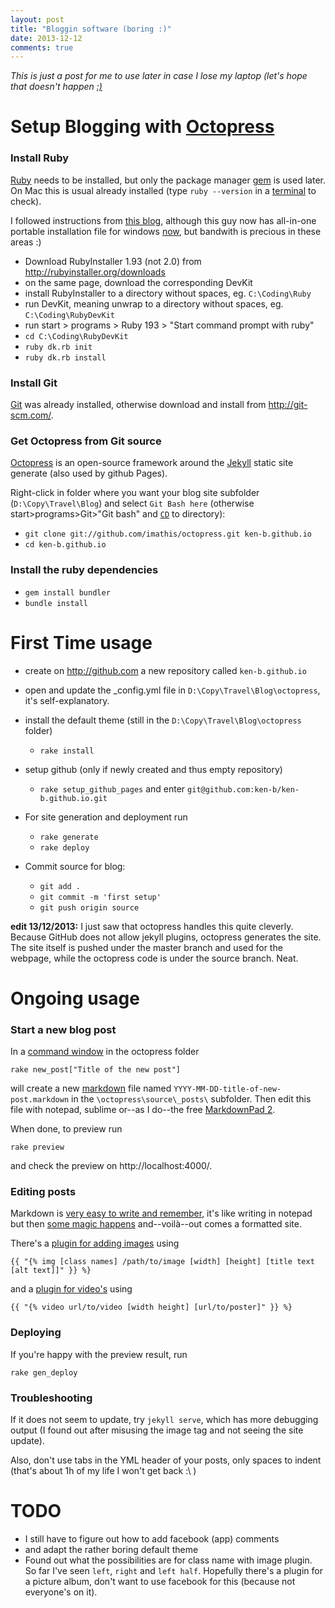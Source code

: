 ```yaml
---
layout: post
title: "Bloggin software (boring :)"
date: 2013-12-12
comments: true
---
```


*This is just a post for me to use later in case I lose my laptop (let's hope that doesn't happen [:)](http://xkcd.com/541/)*

<!-- more --> 

# Setup Blogging with [Octopress]

### Install Ruby

[Ruby](http://en.wikipedia.org/wiki/Ruby_%28programming_language%29) needs to be installed, but only the package manager [gem](http://en.wikipedia.org/wiki/RubyGems) is used later. On Mac this is usual already installed (type `ruby --version` in a [terminal] to check).

I followed instructions from [this blog](http://www.madhur.co.in/blog/2011/09/01/runningjekyllwindows.html), although this guy now has all-in-one portable installation file for windows [now](http://www.madhur.co.in/blog/2013/07/20/buildportablejekyll.html), but bandwith is precious in these areas :)

- 	Download RubyInstaller 1.93 (not 2.0) from http://rubyinstaller.org/downloads
-	on the same page, download the corresponding DevKit
-	install RubyInstaller to a directory without spaces, eg. `C:\Coding\Ruby`
-	run DevKit, meaning unwrap to a directory without spaces, eg. `C:\Coding\RubyDevKit`
-	run start > programs > Ruby 193 > "Start command prompt with ruby"
-	`cd C:\Coding\RubyDevKit`
-	`ruby dk.rb init`
-	`ruby dk.rb install`

### Install Git

[Git](http://en.wikipedia.org/wiki/Git_%28software%29) was already installed, otherwise download and install from http://git-scm.com/.

### Get Octopress from Git source

[Octopress] is an open-source framework around the [Jekyll](http://jekyllrb.com/) static site generate (also used by github Pages).

Right-click in folder where you want your blog site subfolder (`D:\Copy\Travel\Blog`) and select `Git Bash here` (otherwise start>programs>Git>"Git bash" and [`CD`](http://en.wikipedia.org/wiki/Cd_%28command%29) to directory):

-	`git clone git://github.com/imathis/octopress.git ken-b.github.io`
-	`cd ken-b.github.io`

### Install the ruby dependencies 

-	`gem install bundler`
-	`bundle install`

# First Time usage

- create on http://github.com a new repository called `ken-b.github.io`
- open and update the _config.yml file in `D:\Copy\Travel\Blog\octopress`, it's self-explanatory.

- install the default theme (still in the `D:\Copy\Travel\Blog\octopress` folder)
	- `rake install`

- setup github (only if newly created and thus empty repository)
	- `rake setup_github_pages` and enter `git@github.com:ken-b/ken-b.github.io.git`

- For site generation and deployment run
	- `rake generate`
	- `rake deploy`	

- Commit source for blog:
	- `git add .`
	- `git commit -m 'first setup'`
	- `git push origin source` 

**edit 13/12/2013:** I just saw that octopress handles this quite cleverly. Because GitHub does not allow jekyll plugins, octopress generates the site. The site itself is pushed under the master branch and used for the webpage, while the octopress code is under the source branch. Neat.

# Ongoing usage

### Start a new blog post


In a [command window][terminal] in the octopress folder 

	rake new_post["Title of the new post"]

will create a new [markdown](http://en.wikipedia.org/wiki/Markdown) file named `YYYY-MM-DD-title-of-new-post.markdown` in the `\octopress\source\_posts\` subfolder. Then edit this file with notepad, sublime or--as I do--the free [MarkdownPad 2](http://markdownpad.com).

When done, to preview run

	rake preview 

and check the preview on http://localhost:4000/.

### Editing posts


Markdown is [very easy to write and remember](http://web.archive.org/web/20040402182332/http://daringfireball.net/projects/markdown/), it's like writing in notepad but then [some magic happens](http://trevor-hopkins.com/fiction/miracle2.jpg) and--voilà--out comes a formatted site.	

There's a [plugin for adding images](http://octopress.org/docs/plugins/image-tag/) using

	{{ "{% img [class names] /path/to/image [width] [height] [title text [alt text]]" }} %}

and a [plugin for video's](http://octopress.org/docs/plugins/video-tag/) using

	{{ "{% video url/to/video [width height] [url/to/poster]" }} %}

### Deploying

If you're happy with the preview result, run

	rake gen_deploy

### Troubleshooting

If it does not seem to update, try `jekyll serve`, which has more debugging output (I found out after misusing the image tag and not seeing the site update).

Also, don't use tabs in the YML header of your posts, only spaces to indent (that's about 1h of my life I won't get back :\ )

# TODO

* I still have to figure out how to add facebook (app) comments
* and adapt the rather boring default theme
* Found out what the possibilities are for class name with image plugin. So far I've seen `left`, `right` and `left half`. Hopefully there's a plugin for a picture album, don't want to use facebook for this (because not everyone's on it).

[terminal]: http://en.wikipedia.org/wiki/System_console
[Octopress]: http://octopress.org